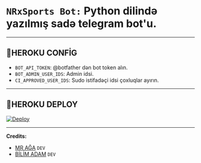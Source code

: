 # ```NRxSports Bot:``` **Python dilində yazılmış sadə telegram bot'u.**

--------
## **🍁HEROKU CONFİG**
- `BOT_API_TOKEN`: @botfather dən bot token alın.
- `BOT_ADMIN_USER_IDS`: Admin idsi.
- `CI_APPROVED_USER_IDS`: Sudo istifadəçi idsi çoxluqlar ayırın.
 
---------
## 🍁**HEROKU DEPLOY**
<a href="https://heroku.com/deploy?template=https://github.com/AzeMusic/superbot">
  <img src="https://www.herokucdn.com/deploy/button.svg" alt="Deploy">
</a>

--------
</a> **Credits:**
- [MR AĞA](t.me/tenha055) ```DEV```
- [BİLİM ADAM](```t.me/tenha055```) ```DEV```
</a>
